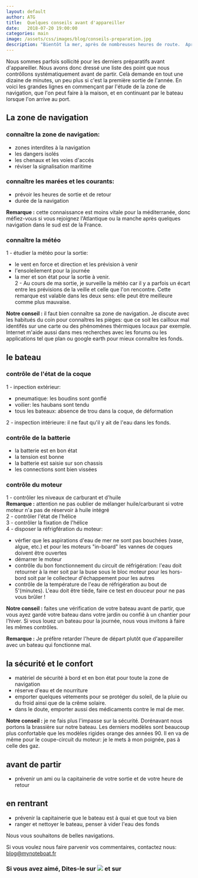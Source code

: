 ```yaml
---
layout: default
author: ATG
title:  Quelques conseils avant d'appareiller
date:   2018-07-20 19:00:00
categories: main
image: /assets/css/images/blog/conseils-preparation.jpg
description: "Bientôt la mer, après de nombreuses heures de route.  Après le logement, vous vous occuperez du bateau puis la première navigation de l'été.  Cela fait un moment déjà que vous n'avez plus navigué alors nous partageons avec vous ces quelques conseils issues de nos erreurs de navigation et qui ont -un peu- gaché nos vacances."
---
```

Nous sommes parfois sollicité pour les derniers préparatifs avant d'appareiller.
Nous avons donc dressé une liste des point que nous contrôllons systématiquement avant de partir.  Celà demande en tout une dizaine de minutes, un peu plus si c'est la première sortie de l'année. 
En voici les grandes lignes en commençant par l'étude de la zone de navigation, que l'on peut faire à la maison, et en continuant par le bateau lorsque l'on arrive au port.
<!--break-->
## La zone de navigation
### connaître la zone de navigation:
- zones interdites à la navigation  
- les dangers isolés  
- les chenaux et les voies d'accés  
- réviser la signalisation maritime

### connaître les marées et les courants:
- prévoir les heures de sortie et de retour
- durée de la navigation

<strong>Remarque :</strong> cette connaissance est moins vitale pour la méditerranée, donc méfiez-vous si vous rejoignez l'Atlantique ou la manche après quelques navigation dans le sud est de la France.
    
### connaître la météo
1 -  étudier la météo pour la sortie:  
- le vent en force et direction et les prévision à venir
- l'ensoleilement pour la journée
- la mer et son état pour la sortie à venir.  
2 - Au cours de ma sortie, je surveille la météo car il y a parfois un écart entre les prévisions de la veille et celle que l'on rencontre.  Cette remarque est valable dans les deux sens: elle peut être meilleure comme plus mauvaise.

<strong>Notre conseil :</strong> il faut bien connaître sa zone de navigation.  Je discute avec les habitués du coin pour connaîtres les pièges: que ce soit les cailloux mal identifés sur une carte ou des phénomènes thérmiques locaux par exemple.  Internet m'aide aussi dans mes recherches avec les forums ou les applications tel que plan ou google earth pour mieux connaître les fonds.

## le bateau
### contrôle de l'état de la coque
1 - inpection extérieur: 

- pneumatique: les boudins sont gonflé  
- voilier: les haubans sont tendu  
- tous les bateaux: absence de trou dans la coque, de déformation

2 - inspection intérieure: il ne faut qu'il y ait  de l'eau dans les fonds.

### contrôle de la batterie
- la batterie est en bon état  
- la tension est bonne  
- la batterie est saisie sur son chassis  
- les connections sont bien vissées

### contrôle du moteur
1 - contrôler les niveaux de carburant et d'huile  
<strong>Remarque :</strong> attention ne pas oublier de mélanger huile/carburant si votre moteur n'a pas de réservoir à huile intégré  
2 - contrôler l'état de l'hélice  
3 - contrôler la fixation de l'hélice  
4 - disposer la réfrigfération du moteur:
- vérfier que les aspirations d'eau de mer ne sont pas bouchées (vase, algue, etc.) et pour les moteurs "in-board" les vannes de coques doivent être ouvertes
- démarrer le moteur
- contrôle du bon fonctionnement du circuit de réfrigération: l'eau doit retourner à la mer soit par la buse sous le bloc moteur pour les hors-bord soit par le collecteur d'échappement pour les autres  
- contrôle de la température de l'eau de réfrigération au bout de 5'(minutes).  L'eau doit être tiède, faire ce test en douceur pour ne pas vous brûler !

<strong>Notre conseil :</strong> faites une vérification de votre bateau avant de partir, que vous ayez gardé votre bateau dans votre jardin ou confié à un chantier pour l'hiver.  Si vous louez un bateau pour la journée, nous vous invitons à faire les mêmes contrôles.

<strong>Remarque :</strong> Je préfère retarder l'heure de départ plutôt que d'appareiller avec un bateau qui fonctionne mal.

## la sécurité et le confort
- matériel de sécurité à bord et en bon état pour toute la zone de navigation
- réserve d'eau et de nourriture
- emporter quelques vétements pour se protéger du soleil, de la pluie ou du froid ainsi que de la crême solaire.
- dans le doute, emporter aussi des médicaments contre le mal de mer.

<strong>Notre conseil :</strong> je ne fais plus l'impasse sur la sécurité.  Dorénavant nous portons la brassière sur notre bateau.  Les derniers modèles sont beaucoup plus confortable que les modèles rigides orange des années 90.  Il en va de même pour le coupe-circuit du moteur: je le mets à mon poignée, pas à celle des gaz.

## avant de partir
- prévenir un ami ou la capitainerie de votre sortie et de votre heure de retour

## en rentrant
- prévenir la capitainerie que le bateau est à quai et que tout va bien
- ranger et nettoyer le bateau, penser à vider l'eau des fonds


Nous vous souhaitons de belles navigations.

Si vous voulez nous faire parvenir vos commentaires, contactez nous: [blog@mynoteboat.fr](mailto:blog@mynoteboat.fr)

<h3>Si vous avez aimé, Dites-le sur <a href="https://www.facebook.com/sharer/sharer.php?u=http://www.mynoteboat.fr//main/2018/07/20/conseils-avant-d-appareiller.html" target="_blank" ><img src="{{ site.url }}/assets/images/facebook-icon-S.png"
            id="FB" class="socialicon"></a> et sur <a><script src="//platform.linkedin.com/in.js" type="text/javascript"> lang: fr_FR</script>
<script type="IN/Share" data-url="www.mynoteboat.fr"></script></a></H3>